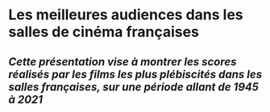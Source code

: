 # Les meilleures audiences dans les salles de cinéma françaises
## *Cette présentation vise à montrer les scores réalisés par les films les plus plébiscités dans les salles françaises, sur une période allant de 1945 à 2021*

